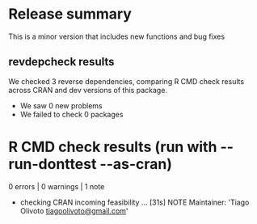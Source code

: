 # Release summary
This is a minor version that includes new functions and bug fixes

## revdepcheck results

We checked 3 reverse dependencies, comparing R CMD check results across CRAN and dev versions of this package.

 * We saw 0 new problems
 * We failed to check 0 packages

# R CMD check results (run with --run-donttest --as-cran)
0 errors | 0 warnings | 1 note

* checking CRAN incoming feasibility ... [31s] NOTE
Maintainer: 'Tiago Olivoto <tiagoolivoto@gmail.com>'

